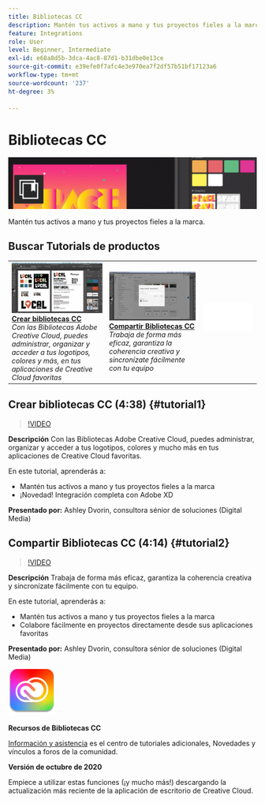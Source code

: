 ```yaml
---
title: Bibliotecas CC
description: Mantén tus activos a mano y tus proyectos fieles a la marca
feature: Integrations
role: User
level: Beginner, Intermediate
exl-id: e68a8d5b-3dca-4ac8-87d1-b31dbe0e13ce
source-git-commit: e39efe0f7afc4e3e970ea7f2df57b51bf17123a6
workflow-type: tm+mt
source-wordcount: '237'
ht-degree: 3%

---
```


# Bibliotecas CC

![Tutorial de imagen de héroe](../assets/CCLibs.jpg)

Mantén tus activos a mano y tus proyectos fieles a la marca.

## Buscar Tutorials de productos

<table style="table-layout:fixed">
<tr>
 <td>
   <a href="cclibraries.md#tutorial1">
      <img alt="Crear bibliotecas CC" src="../assets/libraries_create_dvorin_thumbnail.jpg" />
   </a>
    <div>
   <a href="cclibraries.md#tutorial1"><strong>Crear bibliotecas CC</strong></a>
    </div>
    <em>Con las Bibliotecas Adobe Creative Cloud, puedes administrar, organizar y acceder a tus logotipos, colores y más, en tus aplicaciones de Creative Cloud favoritas</em>
    <br>
  </td>
   <td>
   <a href="cclibraries.md#tutorial2">
      <img alt="Compartir Bibliotecas CC" src="../assets/libraries_share_dvorin_thumbnail.jpg" />
   </a>
    <div>
   <a href="cclibraries.md#tutorial2"><strong>Compartir Bibliotecas CC</strong></a>
    </div>
    <em>Trabaja de forma más eficaz, garantiza la coherencia creativa y sincronízate fácilmente con tu equipo</em>
    <br>
  </td>
  <td>
    <img alt="Separador" src="../assets/Whitespacer.png" />
    <div>
    <br>
  </td>
</tr>
</table>

## Crear bibliotecas CC (4:38) {#tutorial1}

>[!VIDEO](https://video.tv.adobe.com/v/326802?hidetitle=true)

**Descripción**
Con las Bibliotecas Adobe Creative Cloud, puedes administrar, organizar y acceder a tus logotipos, colores y mucho más en tus aplicaciones de Creative Cloud favoritas.

En este tutorial, aprenderás a:
* Mantén tus activos a mano y tus proyectos fieles a la marca
* ¡Novedad! Integración completa con Adobe XD

**Presentado por:**
Ashley Dvorin, consultora sénior de soluciones (Digital Media)

## Compartir Bibliotecas CC (4:14) {#tutorial2}

>[!VIDEO](https://video.tv.adobe.com/v/326803?hidetitle=true)

**Descripción**
Trabaja de forma más eficaz, garantiza la coherencia creativa y sincronízate fácilmente con tu equipo.

En este tutorial, aprenderás a:
* Mantén tus activos a mano y tus proyectos fieles a la marca
* Colabore fácilmente en proyectos directamente desde sus aplicaciones favoritas

**Presentado por:**
Ashley Dvorin, consultora sénior de soluciones (Digital Media)

![Logotipo de Bibliotecas CC](../assets/cc_appicon_96.png)

**Recursos de Bibliotecas CC**

[Información y asistencia](https://helpx.adobe.com/creative-cloud/help/libraries.html) es el centro de tutoriales adicionales, Novedades y vínculos a foros de la comunidad.

**Versión de octubre de 2020**

Empiece a utilizar estas funciones (¡y mucho más!) descargando la actualización más reciente de la aplicación de escritorio de Creative Cloud.
